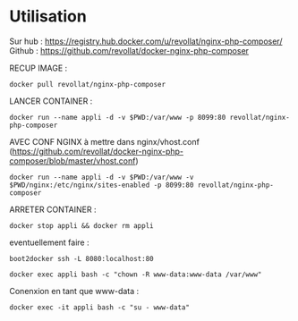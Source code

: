 # Utilisation

Sur hub : https://registry.hub.docker.com/u/revollat/nginx-php-composer/
Github : https://github.com/revollat/docker-nginx-php-composer

RECUP IMAGE :

```
docker pull revollat/nginx-php-composer
```

LANCER CONTAINER :

```
docker run --name appli -d -v $PWD:/var/www -p 8099:80 revollat/nginx-php-composer
```

AVEC CONF NGINX à mettre dans nginx/vhost.conf (https://github.com/revollat/docker-nginx-php-composer/blob/master/vhost.conf)

```
docker run --name appli -d -v $PWD:/var/www -v $PWD/nginx:/etc/nginx/sites-enabled -p 8099:80 revollat/nginx-php-composer
```

ARRETER CONTAINER :

```
docker stop appli && docker rm appli
```

eventuellement faire : 

```
boot2docker ssh -L 8080:localhost:80

docker exec appli bash -c "chown -R www-data:www-data /var/www"
```
Conenxion en tant que www-data :

```
docker exec -it appli bash -c "su - www-data"
```
